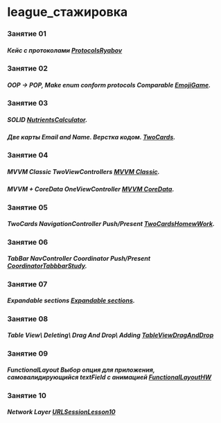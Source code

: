 # league_стажировка

### Занятие 01 
##### Кейс с протоколами [ProtocolsRyabov](https://github.com/VladimirRiabov/league/tree/main/ProtocolsRyabov/)

### Занятие 02
##### OOP -> POP, Make enum conform protocols Comparable [EmojiGame](https://github.com/VladimirRiabov/league/tree/main/EmojiGame/).

### Занятие 03
##### SOLID [NutrientsCalculator](https://github.com/VladimirRiabov/league/tree/main/NutrientsCalculator/).

##### Две карты Email and Name. Верстка кодом. [TwoCards](https://github.com/VladimirRiabov/league/tree/main/TwoCards).

### Занятие 04
##### MVVM Classic TwoViewControllers [MVVM Classic](https://github.com/VladimirRiabov/league/tree/main/MVVM%20Classic).

##### MVVM + CoreData OneViewController [MVVM CoreData](https://github.com/VladimirRiabov/league/tree/main/MVVM%20CoreData).

### Занятие 05
##### TwoCards NavigationController Push/Present [TwoCardsHomewWork](https://github.com/VladimirRiabov/league/tree/main/TwoCards5HoweWork).

### Занятие 06
##### TabBar NavController Coordinator Push/Present [CoordinatorTabbbarStudy](https://github.com/VladimirRiabov/league/tree/main/CoordinatorTabbbarStudy).

### Занятие 07
##### Expandable sections [Expandable sections](https://github.com/VladimirRiabov/league/tree/main/Expandable%20sections).

### Занятие 08
##### Table View\ Deleting\ Drag And Drop\ Adding [TableViewDragAndDrop](https://github.com/VladimirRiabov/league/tree/main/TableViewDragAndDrop)

### Занятие 09
##### FunctionalLayout Выбор опция для приложения, самовалидирующийся textField с анимацией [FunctionalLayoutHW](https://github.com/VladimirRiabov/league/tree/main/FunctionalLayoutHW/)

### Занятие 10
##### Network Layer [URLSessionLesson10](https://github.com/VladimirRiabov/league/tree/main/URLSessionLesson10)


